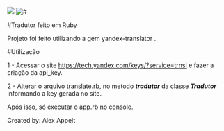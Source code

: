 ![](https://img.shields.io/badge/Version-1.0-suce%3Dcess) ![#](https://img.shields.io/badge/Creator-AlexAppelt-yellow) 
 

#Tradutor feito em Ruby

Projeto foi feito utilizando a gem yandex-translator .

#Utilização

1 - Acessar o site https://tech.yandex.com/keys/?service=trnsl 
e fazer a criação da api_key.

2 - Alterar o arquivo translate.rb, no metodo **_tradutor_** da classe **_Tradutor_**
informando a key gerada no site.

Após isso, só executar o app.rb no console.


Created by: Alex Appelt
